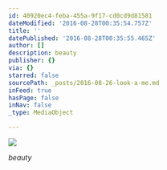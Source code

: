 ```yaml
---
id: 40920ec4-feba-455a-9f17-cd0cd9d81581
dateModified: '2016-08-28T00:35:54.757Z'
title: ''
datePublished: '2016-08-28T00:35:55.465Z'
author: []
description: beauty
publisher: {}
via: {}
starred: false
sourcePath: _posts/2016-08-26-look-a-me.md
inFeed: true
hasPage: false
inNav: false
_type: MediaObject

---
```

![](https://the-grid-user-content.s3-us-west-2.amazonaws.com/bf28ec55-5109-48aa-92fe-29f07bdc1b61.jpg)

_beauty_